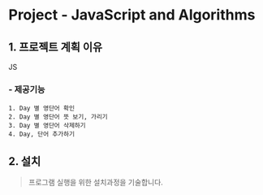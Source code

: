Project - JavaScript and Algorithms
======================

## 1. 프로젝트 계획 이유
 JS

### - 제공기능
	1. Day 별 영단어 확인
	2. Day 별 영단어 뜻 보기, 가리기
	3. Day 별 영단어 삭제하기
    4. Day, 단어 추가하기

## 2. 설치
 > 프로그램 실행을 위한 설치과정을 기술합니다.

